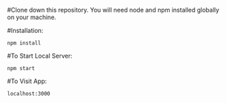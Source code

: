 #Clone down this repository. You will need node and npm installed globally on your machine.

#Installation:

    npm install

#To Start Local Server:

    npm start

#To Visit App:

    localhost:3000